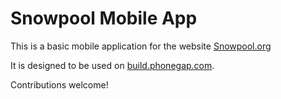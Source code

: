 Snowpool Mobile App
===================

This is a basic mobile application for the website [Snowpool.org](http://snowpool.org)

It is designed to be used on [build.phonegap.com](http://build.phonegap.com).

Contributions welcome!
